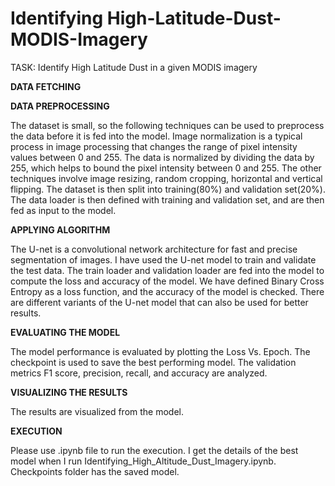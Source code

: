 # Identifying High-Latitude-Dust-MODIS-Imagery

TASK: Identify High Latitude Dust in a given MODIS imagery

**DATA FETCHING**

**DATA PREPROCESSING**

The dataset is small, so the following techniques can be used to preprocess the data before it is fed into the model. Image normalization is a typical process in image processing that changes the range of pixel intensity values between 0 and 255. The data is normalized by dividing the data by 255, which helps to bound the pixel intensity between 0 and 255. The other techniques involve image resizing, random cropping, horizontal and vertical flipping. The dataset is then split into training(80%) and validation set(20%). The data loader is then defined with training and validation set, and are then fed as input to the model.


**APPLYING ALGORITHM**

The U-net is a convolutional network architecture for fast and precise segmentation of images. I have used the U-net model to train and validate the test data. The train loader and validation loader are fed into the model to compute the loss and accuracy of the model. We have defined Binary Cross Entropy as a loss function, and the accuracy of the model is checked. There are different variants of the U-net model that can also be used for better results.


**EVALUATING THE MODEL**

The model performance is evaluated by plotting the Loss Vs. Epoch. The checkpoint is used to save the best performing model. The validation metrics F1 score, precision, recall, and accuracy are analyzed.


**VISUALIZING THE RESULTS**

The results are visualized from the model.


**EXECUTION**

Please use .ipynb file to run the execution. I get the details of the best model when I run Identifying_High_Altitude_Dust_Imagery.ipynb. Checkpoints folder has the saved model.
